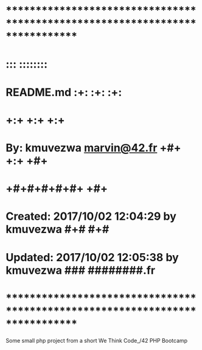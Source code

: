 # **************************************************************************** #
#                                                                              #
#                                                         :::      ::::::::    #
#    README.md                                          :+:      :+:    :+:    #
#                                                     +:+ +:+         +:+      #
#    By: kmuvezwa <marvin@42.fr>                    +#+  +:+       +#+         #
#                                                 +#+#+#+#+#+   +#+            #
#    Created: 2017/10/02 12:04:29 by kmuvezwa          #+#    #+#              #
#    Updated: 2017/10/02 12:05:38 by kmuvezwa         ###   ########.fr        #
#                                                                              #
# **************************************************************************** #

Some small php project from a short We Think Code_/42 PHP Bootcamp
